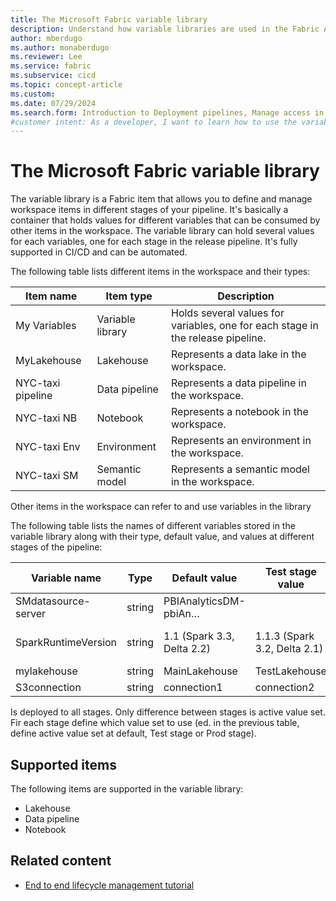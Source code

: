 ```yaml
---
title: The Microsoft Fabric variable library
description: Understand how variable libraries are used in the Fabric Application lifecycle management (ALM) tool.
author: mberdugo
ms.author: monaberdugo
ms.reviewer: Lee
ms.service: fabric
ms.subservice: cicd
ms.topic: concept-article
ms.custom:
ms.date: 07/29/2024
ms.search.form: Introduction to Deployment pipelines, Manage access in Deployment pipelines, Deployment pipelines operations
#customer intent: As a developer, I want to learn how to use the variable library item in the Microsoft Fabric Application lifecycle management (ALM) tool, so that I can manage my content lifecycle.
---
```


# The Microsoft Fabric variable library

The variable library is a Fabric item that allows you to define and manage workspace items in different stages of your pipeline. It's basically a container that holds values for different variables that can be consumed by other items in the workspace. The variable library can hold several values for each variables, one for each stage in the release pipeline. It's fully supported in CI/CD and can be automated.

The following table lists different items in the workspace and their types:

| Item name | Item type | Description |
| --- | --- | --- |
| My Variables | Variable library | Holds several values for variables, one for each stage in the release pipeline. |
| MyLakehouse | Lakehouse | Represents a data lake in the workspace. |
| NYC-taxi pipeline | Data pipeline | Represents a data pipeline in the workspace. |
| NYC-taxi NB | Notebook | Represents a notebook in the workspace. |
| NYC-taxi Env | Environment | Represents an environment in the workspace. |
| NYC-taxi SM | Semantic model | Represents a semantic model in the workspace. |

Other items in the workspace can refer to and use variables in the library

The following table lists the names of different variables stored in the variable library along with their type, default value, and values at different stages of the pipeline:

| Variable name | Type | Default value | Test stage value| Prod stage value |
| --- | --- | --- | --- | --- |
| SMdatasource-server | string | PBIAnalyticsDM-pbiAn… | <default> | PBIAnalyticsP |
|SparkRuntimeVersion | string | 1.1 (Spark 3.3, Delta 2.2) | 1.1.3 (Spark 3.2, Delta 2.1) | 1.2 (Spark 4.1, Delta 3.2) |
| mylakehouse | string | MainLakehouse | TestLakehouse | <default> |
| S3connection | string | connection1 | connection2 | connection3 |



Is deployed to all stages. Only difference between stages is active value set. Fir each stage define which value set to use (ed. in the previous table, define active value set at default, Test stage or Prod stage).

## Supported items

The following items are supported in the variable library:

- Lakehouse
- Data pipeline
- Notebook

## Related content

- [End to end lifecycle management tutorial](./cicd-tutorial.md) 